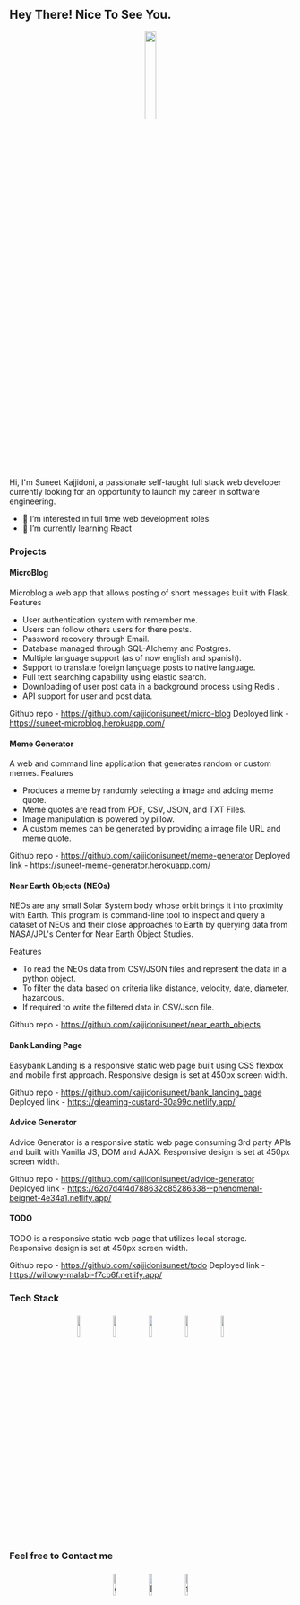 ## Hey There! Nice To See You.

<p align="center">
<img width="20%" src="https://img.icons8.com/ios-filled/96/000000/programming.png"/>
</p>

Hi, I'm Suneet Kajjidoni, a passionate self-taught full stack web developer currently looking for an opportunity to launch my career in software engineering.

- 👀 I’m interested in full time web development roles.
- 🌱 I’m currently learning React

### Projects

#### MicroBlog 
Microblog a web app that allows posting of short messages built with Flask.
Features
- User authentication system with remember me.
- Users can follow others users for there posts.
- Password recovery through Email.
- Database managed through SQL-Alchemy and Postgres.
- Multiple language support (as of now english and spanish).
- Support to translate foreign language posts to native language.
- Full text searching capability using elastic search.
- Downloading of user post data in a background process using Redis .
- API support for user and post data.

Github repo - https://github.com/kajjidonisuneet/micro-blog
Deployed link - https://suneet-microblog.herokuapp.com/

#### Meme Generator
A web and command line application that generates random or custom memes.
Features
- Produces a meme by randomly selecting a image and adding meme quote.
- Meme quotes are read from PDF, CSV, JSON, and TXT Files.
- Image manipulation is powered by pillow.
- A custom memes can be generated by providing a image file URL and meme quote. 

Github repo - https://github.com/kajjidonisuneet/meme-generator
Deployed link - https://suneet-meme-generator.herokuapp.com/

#### Near Earth Objects (NEOs)
NEOs are any small Solar System body whose orbit brings it into proximity with Earth. This program is command-line tool to inspect and query a dataset of NEOs and their close approaches to Earth by querying data from NASA/JPL's Center for Near Earth Object Studies.

Features
- To read the NEOs data from CSV/JSON files and represent the data in a python object.
- To filter the data based on criteria like distance, velocity, date, diameter, hazardous. 
- If required to write the filtered data in CSV/Json file.

Github repo - https://github.com/kajjidonisuneet/near_earth_objects

#### Bank Landing Page
Easybank Landing is a responsive static web page built using CSS flexbox and mobile first approach. 
Responsive design is set at 450px screen width.

Github repo - https://github.com/kajjidonisuneet/bank_landing_page
Deployed link - https://gleaming-custard-30a99c.netlify.app/

#### Advice Generator
Advice Generator is a responsive static web page consuming 3rd party APIs and built with Vanilla JS, DOM and AJAX. 
Responsive design is set at 450px screen width.

Github repo - https://github.com/kajjidonisuneet/advice-generator
Deployed link - https://62d7d4f4d788632c85286338--phenomenal-beignet-4e34a1.netlify.app/


#### TODO
TODO is a responsive static web page that utilizes local storage.
Responsive design is set at 450px screen width.

Github repo - https://github.com/kajjidonisuneet/todo
Deployed link - https://willowy-malabi-f7cb6f.netlify.app/


### Tech Stack
<p align="center">
	<img width="10%" style="padding:5px" src="https://img.icons8.com/color/144/000000/python.png"/>
	<img width="10%" style="padding:5px" src="https://img.icons8.com/color/144/000000/javascript.png"/>
    <img width="10%" style="padding:5px" src="https://img.icons8.com/color/144/000000/flask.png"/>
    <img width="10%" style="padding:5px" src="https://img.icons8.com/color/144/000000/html-5--v1.png"/>
    <img width="10%" style="padding:5px" src="https://img.icons8.com/color/144/000000/css3.png"/>
</p>

### Feel free to Contact me 
<p align="center">
	<a href="https://github.com/kajjidonisuneet"><img alt="github" width="10%" style="padding:5px" src="https://img.icons8.com/clouds/100/000000/github.png"/></a>
	<a href="https://www.linkedin.com/in/kajjidonisuneet/"><img alt="linkedin" width="10%" style="padding:5px" src="https://img.icons8.com/clouds/100/000000/linkedin.png"/></a>
	<a href="https://www.facebook.com/kajjidonisuneet"><img alt="facebook" width="10%" style="padding:5px" src="https://img.icons8.com/clouds/100/000000/facebook-new.png"/></a>
</p>

